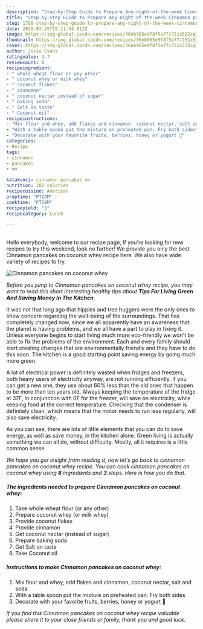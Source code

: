 ```yaml
---
description: "Step-by-Step Guide to Prepare Any-night-of-the-week Cinnamon pancakes on coconut whey"
title: "Step-by-Step Guide to Prepare Any-night-of-the-week Cinnamon pancakes on coconut whey"
slug: 1788-step-by-step-guide-to-prepare-any-night-of-the-week-cinnamon-pancakes-on-coconut-whey
date: 2020-07-25T19:11:54.813Z
image: https://img-global.cpcdn.com/recipes/36eb965e9f8f5e77/751x532cq70/cinnamon-pancakes-on-coconut-whey-recipe-main-photo.jpg
thumbnail: https://img-global.cpcdn.com/recipes/36eb965e9f8f5e77/751x532cq70/cinnamon-pancakes-on-coconut-whey-recipe-main-photo.jpg
cover: https://img-global.cpcdn.com/recipes/36eb965e9f8f5e77/751x532cq70/cinnamon-pancakes-on-coconut-whey-recipe-main-photo.jpg
author: Josie Evans
ratingvalue: 3.7
reviewcount: 8
recipeingredient:
- " whole wheat flour or any other"
- " coconut whey or milk whey"
- " coconut flakes"
- " cinnamon"
- " coconut nectar instead of sugar"
- " baking soda"
- " Salt on taste"
- " Coconut oil"
recipeinstructions:
- "Mix flour and whey, add flakes and cinnamon, coconut nectar, salt and soda."
- "With a table spoon put the mixture on preheated pan. Fry both sides"
- "Decorate with your favorite fruits, berries, honey or yogurt 🤍"
categories:
- Recipe
tags:
- cinnamon
- pancakes
- on

katakunci: cinnamon pancakes on 
nutrition: 282 calories
recipecuisine: American
preptime: "PT24M"
cooktime: "PT58M"
recipeyield: "3"
recipecategory: Lunch

---
```

<br>
Hello everybody, welcome to our recipe page, If you're looking for new recipes to try this weekend, look no further! We provide you only the best Cinnamon pancakes on coconut whey recipe here. We also have wide variety of recipes to try.
<br>


![Cinnamon pancakes on coconut whey](https://img-global.cpcdn.com/recipes/36eb965e9f8f5e77/751x532cq70/cinnamon-pancakes-on-coconut-whey-recipe-main-photo.jpg)

<i>Before you jump to Cinnamon pancakes on coconut whey recipe, you may want to read this short interesting healthy tips about 
<strong>Tips For Living Green And Saving Money In The Kitchen</strong>.</i>
</br>

It was not that long ago that hippies and tree huggers were the only ones to show concern regarding the well-being of the surroundings. That has completely changed now, since we all apparently have an awareness that the planet is having problems, and we all have a part to play in fixing it. Unless everyone begins to start living much more eco-friendly we won't be able to fix the problems of the environment. Each and every family should start creating changes that are environmentally friendly and they have to do this soon. The kitchen is a good starting point saving energy by going much more green.

A lot of electrical power is definitely wasted when fridges and freezers, both heavy users of electricity anyway, are not running efficiently. If you can get a new one, they use about 60% less than the old ones that happen to be more than ten years old. Always keeping the temperature of the fridge at 37F, in conjunction with 0F for the freezer, will save on electricity, while keeping food at the correct temperature. Checking that the condenser is definitely clean, which means that the motor needs to run less regularly, will also save electricity.

As you can see, there are lots of little elements that you can do to save energy, as well as save money, in the kitchen alone. Green living is actually something we can all do, without difficulty. Mostly, all it requires is a little common sense.


<i>We hope you got insight from reading it, now let's go back to cinnamon pancakes on coconut whey recipe. You can cook cinnamon pancakes on coconut whey using <strong>8</strong> ingredients and <strong>3</strong> steps. Here is how you do that.
</i>

##### The ingredients needed to prepare Cinnamon pancakes on coconut whey:

1. Take  whole wheat flour (or any other)
1. Prepare  coconut whey (or milk whey)
1. Provide  coconut flakes
1. Provide  cinnamon
1. Get  coconut nectar (instead of sugar)
1. Prepare  baking soda
1. Get  Salt on taste
1. Take  Coconut oil


##### Instructions to make Cinnamon pancakes on coconut whey:

1. Mix flour and whey, add flakes and cinnamon, coconut nectar, salt and soda.
1. With a table spoon put the mixture on preheated pan. Fry both sides
1. Decorate with your favorite fruits, berries, honey or yogurt 🤍


<i>If you find this Cinnamon pancakes on coconut whey recipe valuable please share it to your close friends or family, thank you and good luck.</i>
